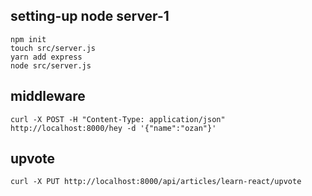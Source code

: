 ## setting-up node server-1

```console
npm init
touch src/server.js
yarn add express
node src/server.js
```

## middleware

```console
curl -X POST -H "Content-Type: application/json" http://localhost:8000/hey -d '{"name":"ozan"}'
```

## upvote

```console
curl -X PUT http://localhost:8000/api/articles/learn-react/upvote
```
